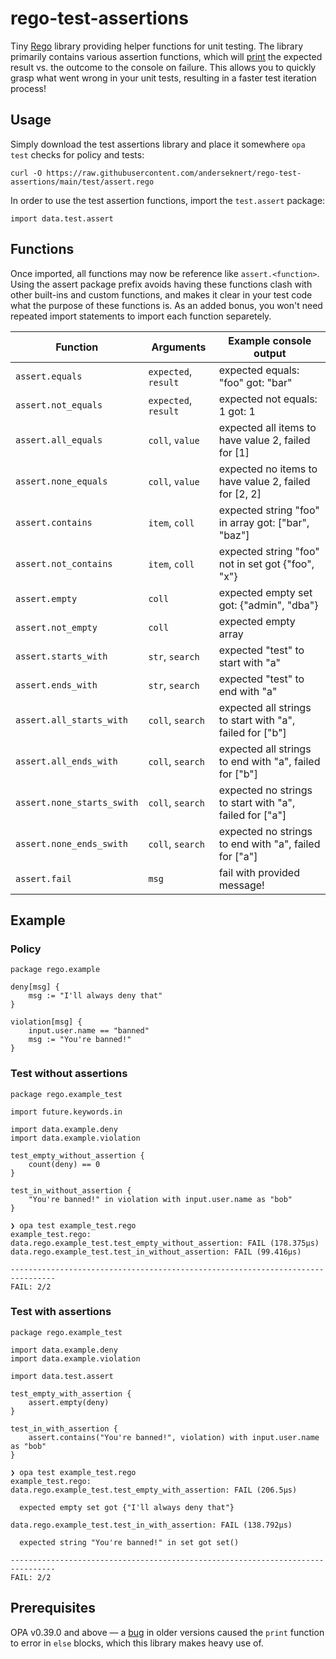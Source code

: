 # rego-test-assertions

Tiny [Rego](https://www.openpolicyagent.org/docs/latest/policy-language/) library providing helper
functions for unit testing. The library primarily contains various assertion functions, which will
[print](https://blog.openpolicyagent.org/introducing-the-opa-print-function-809da6a13aee)
the expected result vs. the outcome to the console on failure. This allows you to quickly grasp
what went wrong in your unit tests, resulting in a faster test iteration process!

## Usage

Simply download the test assertions library and place it somewhere `opa test` checks for policy
and tests:

```shell
curl -O https://raw.githubusercontent.com/anderseknert/rego-test-assertions/main/test/assert.rego
```

In order to use the test assertion functions, import the `test.assert` package:

```rego
import data.test.assert
```

## Functions

Once imported, all functions may now be reference like `assert.<function>`. Using the assert package prefix avoids
having these functions clash with other built-ins and custom functions, and makes it clear in your test code what
the purpose of these functions is. As an added bonus, you won't need repeated import statements to import each
function separetely.

| Function                   | Arguments            | Example console output                                   |
|----------------------------|----------------------|----------------------------------------------------------|
| `assert.equals`            | `expected`, `result` | expected equals: "foo" got: "bar"                        |
| `assert.not_equals`        | `expected`, `result` | expected not equals: 1 got: 1                            |
| `assert.all_equals`        | `coll`, `value`      | expected all items to have value 2, failed for [1]       |
| `assert.none_equals`       | `coll`, `value`      | expected no items to have value 2, failed for [2, 2]     |
| `assert.contains`          | `item`, `coll`       | expected string "foo" in array got: ["bar", "baz"]       |
| `assert.not_contains`      | `item`, `coll`       | expected string "foo" not in set got {"foo", "x"}        |
| `assert.empty`             | `coll`               | expected empty set got: {"admin", "dba"}                 |
| `assert.not_empty`         | `coll`               | expected empty array                                     |
| `assert.starts_with`       | `str`, `search`      | expected "test" to start with "a"                        |
| `assert.ends_with`         | `str`, `search`      | expected "test" to end with "a"                          |
| `assert.all_starts_with`   | `coll`, `search`     | expected all strings to start with "a", failed for ["b"] |
| `assert.all_ends_with`     | `coll`, `search`     | expected all strings to end with "a", failed for ["b"]   |
| `assert.none_starts_swith` | `coll`, `search`     | expected no strings to start with "a", failed for ["a"]  |
| `assert.none_ends_swith`   | `coll`, `search`     | expected no strings to end with "a", failed for ["a"]    |
| `assert.fail`              | `msg`                | fail with provided message!                              |

## Example

### Policy

```rego
package rego.example

deny[msg] {
    msg := "I'll always deny that"
}

violation[msg] {
    input.user.name == "banned"
    msg := "You're banned!"
}
```

### Test without assertions

```rego
package rego.example_test

import future.keywords.in

import data.example.deny
import data.example.violation

test_empty_without_assertion {
    count(deny) == 0
}

test_in_without_assertion {
    "You're banned!" in violation with input.user.name as "bob"
}
```

```shell
❯ opa test example_test.rego
example_test.rego:
data.rego.example_test.test_empty_without_assertion: FAIL (178.375µs)
data.rego.example_test.test_in_without_assertion: FAIL (99.416µs)

--------------------------------------------------------------------------------
FAIL: 2/2
```

### Test with assertions

```rego
package rego.example_test

import data.example.deny
import data.example.violation

import data.test.assert

test_empty_with_assertion {
    assert.empty(deny)
}

test_in_with_assertion {
    assert.contains("You're banned!", violation) with input.user.name as "bob"
}
```

```shell
❯ opa test example_test.rego
example_test.rego:
data.rego.example_test.test_empty_with_assertion: FAIL (206.5µs)

  expected empty set got {"I'll always deny that"}

data.rego.example_test.test_in_with_assertion: FAIL (138.792µs)

  expected string "You're banned!" in set got set()

--------------------------------------------------------------------------------
FAIL: 2/2
```

## Prerequisites

OPA v0.39.0 and above — a [bug](https://github.com/open-policy-agent/opa/issues/4489) in older versions caused
the `print` function to error in `else` blocks, which this library makes heavy use of.